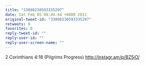 ```yaml
---
title: "33808230593335297"
date: Sat Feb 05 08:44:44 +0000 2011
original-tweet-id: "33808230593335297"
retweets: 0
favorites: 0
reply-tweet-id: ""
reply-user-id: ""
reply-user-screen-name: ""
---
```

2 Corinthians 4:18 (Pilgrims Progress) http://instagr.am/p/BZ5iO/
